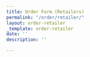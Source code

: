 ```yaml
---
title: Order Form (Retailers)
permalink: "/order/retailer/"
layout: order-retailer
_template: order-retailer
date: ''
description: ''

---
```

